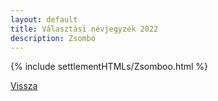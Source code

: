 ```yaml
---
layout: default
title: Választási névjegyzék 2022
description: Zsombó
---
```


{% include settlementHTMLs/Zsomboo.html %}

[Vissza](../)
